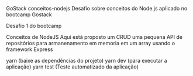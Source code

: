 GoStack
conceitos-nodejs
Desafio sobre conceitos do Node.js aplicado no bootcamp Gostack

Desafio 1 do bootcamp


Conceitos de NodeJS
Aqui está proposto um CRUD uma pequena API de repositórios para armanenamento em memoria em um array usando o framework Express

yarn (baixe as dependências do projeto)
yarn dev (para executar a aplicação)
yarn test (Teste automatizado da aplicação)
